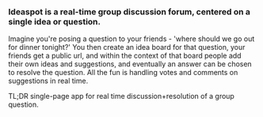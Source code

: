 ### Ideaspot is a real-time group discussion forum, centered on a single idea or question.

Imagine you're posing a question to your friends - 'where should we go out for dinner tonight?' You then create an idea board for that question, your friends get a public url, and within the context of that board people add their own ideas and suggestions, and eventually an answer can be chosen to resolve the question. All the fun is handling votes and comments on suggestions in real time.

TL;DR single-page app for real time discussion+resolution of a group question.
